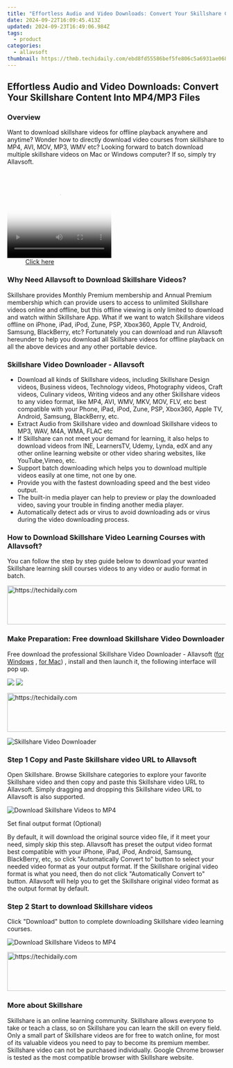 ```yaml
---
title: "Effortless Audio and Video Downloads: Convert Your Skillshare Content Into MP4/MP3 Files"
date: 2024-09-22T16:09:45.413Z
updated: 2024-09-23T16:49:06.984Z
tags:
  - product
categories:
  - allavsoft
thumbnail: https://thmb.techidaily.com/ebd8fd55586bef5fe806c5a6931ae068dd25745cbaa69a714d4a27725179f8ad.jpg
---
```


## Effortless Audio and Video Downloads: Convert Your Skillshare Content Into MP4/MP3 Files

### Overview

Want to download skillshare videos for offline playback anywhere and anytime? Wonder how to directly download video courses from skillshare to MP4, AVI, MOV, MP3, WMV etc? Looking forward to batch download multiple skillshare videos on Mac or Windows computer? If so, simply try Allavsoft.

<!-- affiliate ads begin -->
<span id="1328679">
					<video width="240" height="200" style="cursor:pointer"
           poster="//a.impactradius-go.com/display-clicktoplayimage/1328679.png"
           onclick="if(!this.playClicked){this.play();this.setAttribute('controls',true);this.playClicked=true;}">
	   <source src="//a.impactradius-go.com/display-ad/15852-1328679">
	   <img src="//a.impactradius-go.com/display-clicktoplayimage/1328679.png" style="border: none; height: 100%; width: 100%; object-fit: contain">
	</video>
	<div style="width:150px;text-align:center"><a href="javascript:window.open(decodeURIComponent('https%3A%2F%2Fthefitville.pxf.io%2Fc%2F5597632%2F1328679%2F15852'), '_blank');void(0);">Click here</a></div>
</span>
<img height="0" width="0" src="https://imp.pxf.io/i/5597632/1328679/15852" style="position:absolute;visibility:hidden;" border="0" />
<!-- affiliate ads end -->

### Why Need Allavsoft to Download Skillshare Videos?

Skillshare provides Monthly Premium membership and Annual Premium membership which can provide users to access to unlimited Skillshare videos online and offline, but this offline viewing is only limited to download and watch within Skillshare App. What if we want to watch Skillshare videos offline on iPhone, iPad, iPod, Zune, PSP, Xbox360, Apple TV, Android, Samsung, BlackBerry, etc? Fortunately you can download and run Allavsoft hereunder to help you download all Skillshare videos for offline playback on all the above devices and any other portable device.

### Skillshare Video Downloader - Allavsoft

* Download all kinds of Skillshare videos, including Skillshare Design videos, Business videos, Technology videos, Photography videos, Craft videos, Culinary videos, Writing videos and any other Skillshare videos to any video format, like MP4, AVI, WMV, MKV, MOV, FLV, etc best compatible with your Phone, iPad, iPod, Zune, PSP, Xbox360, Apple TV, Android, Samsung, BlackBerry, etc.
* Extract Audio from Skillshare video and download Skillshare videos to MP3, WAV, M4A, WMA, FLAC etc
* If Skillshare can not meet your demand for learning, it also helps to download videos from INE, LearnersTV, Udemy, Lynda, edX and any other online learning website or other video sharing websites, like YouTube,Vimeo, etc.
* Support batch downloading which helps you to download multiple videos easily at one time, not one by one.
* Provide you with the fastest downloading speed and the best video output.
* The built-in media player can help to preview or play the downloaded video, saving your trouble in finding another media player.
* Automatically detect ads or virus to avoid downloading ads or virus during the video downloading process.

### How to Download Skillshare Video Learning Courses with Allavsoft?

You can follow the step by step guide below to download your wanted Skillshare learning skill courses videos to any video or audio format in batch.

<!-- affiliate ads begin -->
<a href="https://malaysia-healthcare-travel-council.pxf.io/c/5597632/1557747/17382" target="_top" id="1557747">
  <img src="//a.impactradius-go.com/display-ad/17382-1557747" border="0" alt="https://techidaily.com" width="728" height="90"/>
</a>
<img height="0" width="0" src="https://malaysia-healthcare-travel-council.pxf.io/i/5597632/1557747/17382" style="position:absolute;visibility:hidden;" border="0" />
<!-- affiliate ads end -->

### Make Preparation: Free download Skillshare Video Downloader

Free download the professional Skillshare Video Downloader - Allavsoft ([for Windows](https://tools.techidaily.com/allavsoft/products/) , [for Mac](https://tools.techidaily.com/allavsoft/products/)) , install and then launch it, the following interface will pop up.

[![](https://www.allavsoft.com/how-to/../images/how-to/free-download-win.jpg)](https://tools.techidaily.com/allavsoft/products/) [![](https://www.allavsoft.com/how-to/../images/how-to/free-download-mac.jpg)](https://tools.techidaily.com/allavsoft/products/)

<!-- affiliate ads begin -->
<a href="https://aligracehair.sjv.io/c/5597632/2087239/19272" target="_top" id="2087239">
  <img src="//a.impactradius-go.com/display-ad/19272-2087239" border="0" alt="https://techidaily.com" width="728" height="90"/>
</a>
<img height="0" width="0" src="https://aligracehair.sjv.io/i/5597632/2087239/19272" style="position:absolute;visibility:hidden;" border="0" />
<!-- affiliate ads end -->

![Skillshare Video Downloader](https://www.allavsoft.com/how-to/../images/allavsoft/screen-shot-600.jpg)

### Step 1 Copy and Paste Skillshare video URL to Allavsoft

Open Skillshare. Browse Skillshare categories to explore your favorite Skillshare video and then copy and paste this Skillshare video URL to Allavsoft. Simply dragging and dropping this Skillshare video URL to Allavsoft is also supported.

![Download Skillshare Videos to MP4](https://www.allavsoft.com/how-to/../images/how-to/download-music-from-spotify/download-spotify-to-mp3.jpg)

Set final output format (Optional)

By default, it will download the original source video file, if it meet your need, simply skip this step. Allavsoft has preset the output video format best compatible with your iPhone, iPad, iPod, Android, Samsung, BlackBerry, etc, so click "Automatically Convert to" button to select your needed video format as your output format. If the Skillshare original video format is what you need, then do not click "Automatically Convert to" button. Allavsoft will help you to get the Skillshare original video format as the output format by default.

### Step 2 Start to download Skillshare videos

Click "Download" button to complete downloading Skillshare video learning courses.

![Download Skillshare Videos to MP4](https://www.allavsoft.com/how-to/../images/how-to/download-skillshare-videos.jpg)

<!-- affiliate ads begin -->
<a href="https://aligracehair.sjv.io/c/5597632/2012434/19272" target="_top" id="2012434">
  <img src="//a.impactradius-go.com/display-ad/19272-2012434" border="0" alt="https://techidaily.com" width="728" height="90"/>
</a>
<img height="0" width="0" src="https://aligracehair.sjv.io/i/5597632/2012434/19272" style="position:absolute;visibility:hidden;" border="0" />
<!-- affiliate ads end -->

### More about Skillshare

Skillshare is an online learning community. Skillshare allows everyone to take or teach a class, so on Skillshare you can learn the skill on every field. Only a small part of Skillshare videos are for free to watch online, for most of its valuable videos you need to pay to become its premium member. Skillshare video can not be purchased individually. Google Chrome browser is tested as the most compatible browser with Skillshare website.

<ins class="adsbygoogle"
     style="display:block"
     data-ad-format="autorelaxed"
     data-ad-client="ca-pub-7571918770474297"
     data-ad-slot="1223367746"></ins>

<ins class="adsbygoogle"
     style="display:block"
     data-ad-client="ca-pub-7571918770474297"
     data-ad-slot="8358498916"
     data-ad-format="auto"
     data-full-width-responsive="true"></ins>




